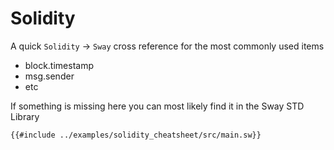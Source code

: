 # Solidity

A quick `Solidity` → `Sway` cross reference for the most commonly used items

- block.timestamp
- msg.sender
- etc

If something is missing here you can most likely find it in the Sway STD Library

```sway
{{#include ../examples/solidity_cheatsheet/src/main.sw}}
```
